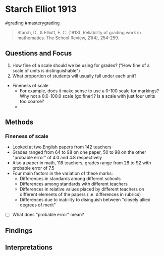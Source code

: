 # Starch Elliot 1913

#grading #masterygrading 

>Starch, D., & Elliott, E. C. (1913). Reliability of grading work in mathematics. The School Review, 21(4), 254-259.

## Questions and Focus 

1. How fine of a scale should we be using for grades? ("How fine of a scale of units is distinguishable")
2. What proportion of students will usually fall under each unit? 

+ Fineness of scale
    + For example, does it make sense to use a 0-100 scale for markings? Why not a 0.0-100.0 scale (go finer)? Is a scale with just four units too coarse? 
    + 

## Methods

### Fineness of scale

- Looked at two English papers from 142 teachers 
- Grades ranged from 64 to 98 on one paper, 50 to 98 on the other "probable error" of 4.0 and 4.8 respectively
- Also a paper in math, 118 teachers, grades range from 28 to 92 with probable error of 7.5
- Four main factors in the variation of these marks: 
    - Differences in standards among different schools
    - Differences among standards with different teachers
    - Differences in relative values placed by different teachers on different elements of the papers (i.e. differences in rubrics) 
    - Differences due to inability to disinguish between "closely allied degrees of merit" 

- [ ] What does "probable error" mean? 

## Findings 

## Interpretations

